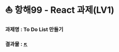 # ⛵ 항해99 - React 과제(LV1)
### 과제명 : To Do List 만들기
### 결과물 : [↖️](https://hh99-react-vl1.vercel.app/)
